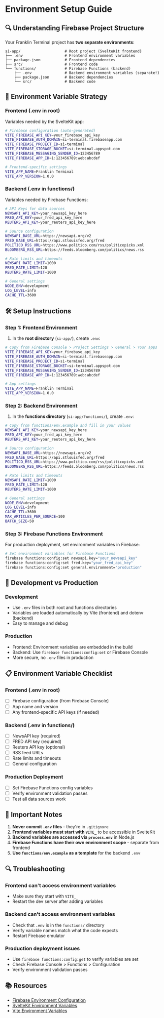 # Environment Setup Guide

## 🔍 **Understanding Firebase Project Structure**

Your Franklin Terminal project has **two separate environments**:

```
si-app/                    # Root project (SvelteKit frontend)
├── .env                   # Frontend environment variables
├── package.json           # Frontend dependencies
├── src/                   # Frontend code
└── functions/             # Firebase Functions (backend)
    ├── .env               # Backend environment variables (separate!)
    ├── package.json       # Backend dependencies
    └── src/               # Backend code
```

## 🎯 **Environment Variable Strategy**

### **Frontend (.env in root)**

Variables needed by the SvelteKit app:

```bash
# Firebase configuration (auto-generated)
VITE_FIREBASE_API_KEY=your_firebase_api_key
VITE_FIREBASE_AUTH_DOMAIN=si-terminal.firebaseapp.com
VITE_FIREBASE_PROJECT_ID=si-terminal
VITE_FIREBASE_STORAGE_BUCKET=si-terminal.appspot.com
VITE_FIREBASE_MESSAGING_SENDER_ID=123456789
VITE_FIREBASE_APP_ID=1:123456789:web:abcdef

# Frontend-specific settings
VITE_APP_NAME=Franklin Terminal
VITE_APP_VERSION=1.0.0
```

### **Backend (.env in functions/)**

Variables needed by Firebase Functions:

```bash
# API Keys for data sources
NEWSAPI_API_KEY=your_newsapi_key_here
FRED_API_KEY=your_fred_api_key_here
REUTERS_API_KEY=your_reuters_api_key_here

# Source configuration
NEWSAPI_BASE_URL=https://newsapi.org/v2
FRED_BASE_URL=https://api.stlouisfed.org/fred
POLITICO_RSS_URL=https://www.politico.com/rss/politicopicks.xml
BLOOMBERG_RSS_URL=https://feeds.bloomberg.com/politics/news.rss

# Rate limits and timeouts
NEWSAPI_RATE_LIMIT=1000
FRED_RATE_LIMIT=120
REUTERS_RATE_LIMIT=1000

# General settings
NODE_ENV=development
LOG_LEVEL=info
CACHE_TTL=3600
```

## 🛠 **Setup Instructions**

### **Step 1: Frontend Environment**

1. In the **root directory** (`si-app/`), create `.env`:

```bash
# Copy from Firebase Console > Project Settings > General > Your apps
VITE_FIREBASE_API_KEY=your_firebase_api_key
VITE_FIREBASE_AUTH_DOMAIN=si-terminal.firebaseapp.com
VITE_FIREBASE_PROJECT_ID=si-terminal
VITE_FIREBASE_STORAGE_BUCKET=si-terminal.appspot.com
VITE_FIREBASE_MESSAGING_SENDER_ID=123456789
VITE_FIREBASE_APP_ID=1:123456789:web:abcdef

# App settings
VITE_APP_NAME=Franklin Terminal
VITE_APP_VERSION=1.0.0
```

### **Step 2: Backend Environment**

1. In the **functions directory** (`si-app/functions/`), create `.env`:

```bash
# Copy from functions/env.example and fill in your values
NEWSAPI_API_KEY=your_newsapi_key_here
FRED_API_KEY=your_fred_api_key_here
REUTERS_API_KEY=your_reuters_api_key_here

# Source configuration
NEWSAPI_BASE_URL=https://newsapi.org/v2
FRED_BASE_URL=https://api.stlouisfed.org/fred
POLITICO_RSS_URL=https://www.politico.com/rss/politicopicks.xml
BLOOMBERG_RSS_URL=https://feeds.bloomberg.com/politics/news.rss

# Rate limits and timeouts
NEWSAPI_RATE_LIMIT=1000
FRED_RATE_LIMIT=120
REUTERS_RATE_LIMIT=1000

# General settings
NODE_ENV=development
LOG_LEVEL=info
CACHE_TTL=3600
MAX_ARTICLES_PER_SOURCE=100
BATCH_SIZE=50
```

### **Step 3: Firebase Functions Environment**

For production deployment, set environment variables in Firebase:

```bash
# Set environment variables for Firebase Functions
firebase functions:config:set newsapi.key="your_newsapi_key"
firebase functions:config:set fred.key="your_fred_api_key"
firebase functions:config:set general.environment="production"
```

## 🔧 **Development vs Production**

### **Development**

- Use `.env` files in both root and functions directories
- Variables are loaded automatically by Vite (frontend) and dotenv (backend)
- Easy to manage and debug

### **Production**

- Frontend: Environment variables are embedded in the build
- Backend: Use `firebase functions:config:set` or Firebase Console
- More secure, no `.env` files in production

## 📋 **Environment Variable Checklist**

### **Frontend (.env in root)**

- [ ] Firebase configuration (from Firebase Console)
- [ ] App name and version
- [ ] Any frontend-specific API keys (if needed)

### **Backend (.env in functions/)**

- [ ] NewsAPI key (required)
- [ ] FRED API key (required)
- [ ] Reuters API key (optional)
- [ ] RSS feed URLs
- [ ] Rate limits and timeouts
- [ ] General configuration

### **Production Deployment**

- [ ] Set Firebase Functions config variables
- [ ] Verify environment validation passes
- [ ] Test all data sources work

## 🚨 **Important Notes**

1. **Never commit `.env` files** - they're in `.gitignore`
2. **Frontend variables must start with `VITE_`** to be accessible in SvelteKit
3. **Backend variables are accessed via `process.env`** in Node.js
4. **Firebase Functions have their own environment scope** - separate from frontend
5. **Use `functions/env.example` as a template** for the backend `.env`

## 🔍 **Troubleshooting**

### **Frontend can't access environment variables**

- Make sure they start with `VITE_`
- Restart the dev server after adding variables

### **Backend can't access environment variables**

- Check that `.env` is in the `functions/` directory
- Verify variable names match what the code expects
- Restart Firebase emulator

### **Production deployment issues**

- Use `firebase functions:config:get` to verify variables are set
- Check Firebase Console > Functions > Configuration
- Verify environment validation passes

## 📚 **Resources**

- [Firebase Environment Configuration](https://firebase.google.com/docs/functions/config-env)
- [SvelteKit Environment Variables](https://kit.svelte.dev/docs/modules#$env)
- [Vite Environment Variables](https://vitejs.dev/guide/env-and-mode.html)
